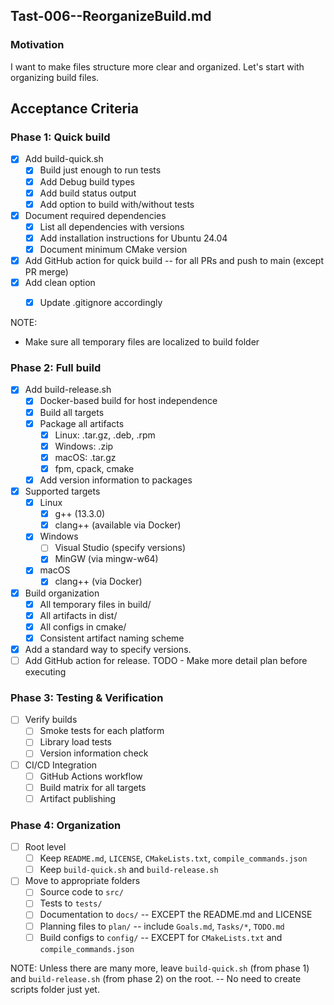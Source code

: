 ## Tast-006--ReorganizeBuild.md

### Motivation
I want to make files structure more clear and organized.
Let's start with organizing build files.

## Acceptance Criteria

### Phase 1: Quick build
- [x] Add build-quick.sh 
    - [x] Build just enough to run tests
    - [x] Add Debug build types
    - [x] Add build status output
    - [x] Add option to build with/without tests
- [x] Document required dependencies
    - [x] List all dependencies with versions
    - [x] Add installation instructions for Ubuntu 24.04
    - [x] Document minimum CMake version
- [x] Add GitHub action for quick build -- for all PRs and push to main (except PR merge)
- [x] Add clean option
    - [x] Update .gitignore accordingly


NOTE: 
- Make sure all temporary files are localized to build folder

### Phase 2: Full build
- [x] Add build-release.sh
    - [x] Docker-based build for host independence
    - [x] Build all targets
    - [x] Package all artifacts
        - [x] Linux: .tar.gz, .deb, .rpm
        - [x] Windows: .zip
        - [x] macOS: .tar.gz
        - [x] fpm, cpack, cmake
    - [x] Add version information to packages
- [x] Supported targets
    - [x] Linux
        - [x] g++ (13.3.0)
        - [x] clang++ (available via Docker)
    - [x] Windows
        - [ ] Visual Studio (specify versions)
        - [x] MinGW (via mingw-w64)
    - [x] macOS
        - [x] clang++ (via Docker)
- [x] Build organization
    - [x] All temporary files in build/
    - [x] All artifacts in dist/
    - [x] All configs in cmake/
    - [x] Consistent artifact naming scheme
- [x] Add a standard way to specify versions.
- [ ] Add GitHub action for release. TODO - Make more detail plan before executing

### Phase 3: Testing & Verification
- [ ] Verify builds
    - [ ] Smoke tests for each platform
    - [ ] Library load tests
    - [ ] Version information check
- [ ] CI/CD Integration
    - [ ] GitHub Actions workflow
    - [ ] Build matrix for all targets
    - [ ] Artifact publishing

### Phase 4: Organization
- [ ] Root level
    - [ ] Keep `README.md`, `LICENSE`, `CMakeLists.txt`, `compile_commands.json`
    - [ ] Keep `build-quick.sh` and `build-release.sh`
- [ ] Move to appropriate folders
    - [ ] Source code to `src/`
    - [ ] Tests to `tests/`
    - [ ] Documentation to `docs/` -- EXCEPT the README.md and LICENSE
    - [ ] Planning files to `plan/` -- include `Goals.md`, `Tasks/*`, `TODO.md`
    - [ ] Build configs to `config/` -- EXCEPT for `CMakeLists.txt` and `compile_commands.json`

NOTE: Unless there are many more, leave `build-quick.sh` (from phase 1) and `build-release.sh` (from phase 2) on the root. -- No need to create scripts folder just yet.
